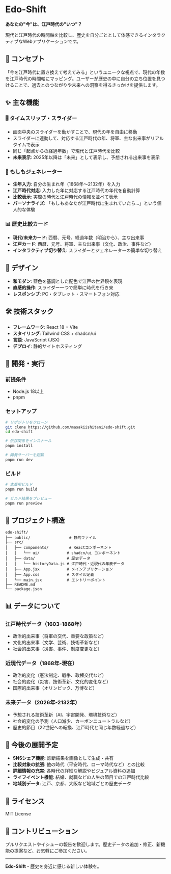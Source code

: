 # Edo-Shift

**あなたの"今"は、江戸時代の"いつ"？**

現代と江戸時代の時間軸を比較し、歴史を自分ごととして体感できるインタラクティブなWebアプリケーションです。

## 🎯 コンセプト

「今を江戸時代に置き換えて考えてみる」というユニークな視点で、現代の年数を江戸時代の時間軸にマッピング。ユーザーが歴史の中に自分の立ち位置を見つけることで、過去とのつながりや未来への洞察を得るきっかけを提供します。

## ✨ 主な機能

### 🎚️ タイムスリップ・スライダー
- 画面中央のスライダーを動かすことで、現代の年を自由に移動
- スライダーに連動して、対応する江戸時代の年、将軍、主な出来事がリアルタイムで表示
- 同じ「起点からの経過年数」で現代と江戸時代を比較
- **未来表示**: 2025年以降は「未来」として表示し、予想される出来事を表示

### 🔮 もしもジェネレーター
- **生年入力**: 自分の生まれ年（1868年〜2132年）を入力
- **江戸時代対応**: 入力した年に対応する江戸時代の年代を自動計算
- **比較表示**: 実際の時代と江戸時代の情報を並べて表示
- **パーソナライズ**: 「もしもあなたが江戸時代に生まれていたら...」という個人的な体験

### 📊 歴史比較カード
- **現代/未来カード**: 西暦、元号、経過年数（明治から）、主な出来事
- **江戸カード**: 西暦、元号、将軍、主な出来事（文化、政治、事件など）
- **インタラクティブ切り替え**: スライダーとジェネレーターの簡単な切り替え

## 🎨 デザイン

- **和モダン**: 藍色を基調とした配色で江戸の世界観を表現
- **直感的操作**: スライダー一つで簡単に時代を行き来
- **レスポンシブ**: PC・タブレット・スマートフォン対応

## 🛠️ 技術スタック

- **フレームワーク**: React 18 + Vite
- **スタイリング**: Tailwind CSS + shadcn/ui
- **言語**: JavaScript (JSX)
- **デプロイ**: 静的サイトホスティング

## 🚀 開発・実行

### 前提条件
- Node.js 18以上
- pnpm

### セットアップ

```bash
# リポジトリをクローン
git clone https://github.com/masakiishitani/edo-shift.git
cd edo-shift

# 依存関係をインストール
pnpm install

# 開発サーバーを起動
pnpm run dev
```

### ビルド

```bash
# 本番用ビルド
pnpm run build

# ビルド結果をプレビュー
pnpm run preview
```

## 📁 プロジェクト構造

```
edo-shift/
├── public/                 # 静的ファイル
├── src/
│   ├── components/         # Reactコンポーネント
│   │   └── ui/            # shadcn/ui コンポーネント
│   ├── data/              # 歴史データ
│   │   └── historyData.js # 江戸時代・近現代の年表データ
│   ├── App.jsx            # メインアプリケーション
│   ├── App.css            # スタイル定義
│   └── main.jsx           # エントリーポイント
├── README.md
└── package.json
```

## 📊 データについて

### 江戸時代データ（1603-1868年）
- 政治的出来事（将軍の交代、重要な政策など）
- 文化的出来事（文学、芸術、技術革新など）
- 社会的出来事（災害、事件、制度変更など）

### 近現代データ（1868年-現在）
- 政治的変化（憲法制定、戦争、政権交代など）
- 社会的変化（災害、技術革新、文化的変化など）
- 国際的出来事（オリンピック、万博など）

### 未来データ（2026年-2132年）
- 予想される技術革新（AI、宇宙開発、環境技術など）
- 社会的変化の予測（人口減少、カーボンニュートラルなど）
- 歴史的節目（22世紀への転換、江戸時代と同じ年数経過など）

## 🔮 今後の展開予定

- **SNSシェア機能**: 診断結果を画像として生成・共有
- **比較対象の拡張**: 他の時代（平安時代、ローマ時代など）との比較
- **詳細情報の充実**: 各時代の詳細な解説やビジュアル資料の追加
- **ライフイベント機能**: 結婚、就職などの人生の節目での江戸時代比較
- **地域別データ**: 江戸、京都、大阪など地域ごとの歴史データ

## 📝 ライセンス

MIT License

## 🤝 コントリビューション

プルリクエストやイシューの報告を歓迎します。歴史データの追加・修正、新機能の提案など、お気軽にご参加ください。

---

**Edo-Shift** - 歴史を身近に感じる新しい体験を。
